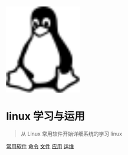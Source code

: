 <img src="_img/logo.svg" width="199.43px" height="234.2px" ></div>

# linux 学习与运用

> 从 Linux 常用软件开始详细系统的学习 linux

[常用软件](/software/)
[命令](/command/)
[文件](/file/)
[应用](/application/)
[运维](/operation-and-maintenance/)
